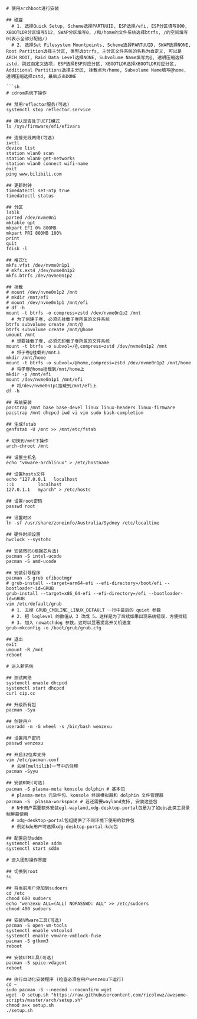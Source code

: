 ```
# 使用archboot进行安装

## 磁盘
  # 1. 选择Quick Setup, Scheme选择PARTUUID, ESP选择/efi, ESP分区填写800, XBOOTLDR分区填写512, SWAP分区填写0, /和/home的文件系统选择btrfs, /的空间填写0(表示全部分配给/)
  # 2. 选择Set Filesystem Mountpoints, Scheme选择PARTUUID, SWAP选择NONE, Root Partition选择主分区, 类型选btrfs, 主分区文件系统的名称为自定义, 可以是ARCH_ROOT, Raid Data Level选择NONE, Subvolume Name填写为@, 透明压缩选择zstd, 跳过自定义选项, ESP选择ESP对应分区, XBOOTLDR选择XBOOTLDR对应分区, Additional Partitions选择主分区, 挂载点为/home, Subvolume Name填写@home, 透明压缩选择zstd, 最后点击DONE

```sh
# cdrom系统下操作

## 禁用reflector服务(可选)
systemctl stop reflector.service

## 确认是否处于UEFI模式
ls /sys/firmware/efi/efivars

## 连接无线网络(可选)
iwctl
device list
station wlan0 scan
station wlan0 get-networks
station wlan0 connect wifi-name
exit
ping www.bilibili.com

## 更新时钟
timedatectl set-ntp true
timedatectl status

## 分区
lsblk
parted /dev/nvme0n1
mktable gpt
mkpart EFI 0% 800MB
mkpart PRI 800MB 100%
print
quit
fdisk -l

## 格式化
mkfs.vfat /dev/nvme0n1p1
# mkfs.ext4 /dev/nvme0n1p2
mkfs.btrfs /dev/nvme0n1p2

## 挂载
# mount /dev/nvme0n1p2 /mnt
# mkdir /mnt/efi
# mount /dev/nvme0n1p1 /mnt/efi
# df -h
mount -t btrfs -o compress=zstd /dev/nvme0n1p2 /mnt
  # 为了创建子卷, 必须先挂载子卷所属的文件系统
btrfs subvolume create /mnt/@
btrfs subvolume create /mnt/@home
umount /mnt
  # 想要挂载子卷, 必须先卸载子卷所属的文件系统
mount -t btrfs -o subvol=/@,compress=zstd /dev/nvme0n1p2 /mnt
  # 将子卷@挂载到/mnt上
mkdir /mnt/home
mount -t btrfs -o subvol=/@home,compress=zstd /dev/nvme0n1p2 /mnt/home
  # 将子卷@home挂载到/mnt/home上
mkdir -p /mnt/efi
mount /dev/nvme0n1p1 /mnt/efi
  # 将/dev/nvme0n1p1挂载到/mnt/efi上
df -h

## 系统安装
pacstrap /mnt base base-devel linux linux-headers linux-firmware
pacstrap /mnt dhcpcd iwd vi vim sudo bash-completion

## 生成fstab
genfstab -U /mnt >> /mnt/etc/fstab

# 切换到/mnt下操作
arch-chroot /mnt

## 设置主机名
echo "vmware-archlinux" > /etc/hostname

## 设置hosts文件
echo "127.0.0.1   localhost
::1         localhost
127.0.1.1   myarch" > /etc/hosts

## 设置root密码
passwd root

## 设置时区
ln -sf /usr/share/zoneinfo/Australia/Sydney /etc/localtime

## 硬件时间设置
hwclock --systohc

## 安装微码(根据芯片选)
pacman -S intel-ucode
pacman -S amd-ucode

## 安装引导程序
pacman -S grub efibootmgr
# grub-install --target=arm64-efi --efi-directory=/boot/efi --bootloader-id=GRUB
grub-install --target=x86_64-efi --efi-directory=/efi --bootloader-id=GRUB
vim /etc/default/grub
  # 1. 去掉 GRUB_CMDLINE_LINUX_DEFAULT 一行中最后的 quiet 参数
  # 2. 把 loglevel 的数值从 3 改成 5。这样是为了后续如果出现系统错误，方便排错
  # 3. 加入 nowatchdog 参数，这可以显著提高开关机速度
grub-mkconfig -o /boot/grub/grub.cfg

## 退出
exit
umount -R /mnt
reboot

# 进入新系统

## 测试网络
systemctl enable dhcpcd
systemctl start dhcpcd
curl cip.cc

## 升级所有包
pacman -Syu

## 创建用户
useradd -m -G wheel -s /bin/bash wenzexu

## 设置用户密码
passwd wenzexu

## 开启32位库支持
vim /etc/pacman.conf
  # 去掉[multilib]一节中的注释
pacman -Syyu

## 安装KDE(可选)
pacman -S plasma-meta konsole dolphin # 基本包
  # plasma-meta 元软件包、konsole 终端模拟器和 dolphin 文件管理器
pacman -S  plasma-workspace # 若还需要wayland支持, 安装这些包
  # N卡用户需要额外安装egl-wayland,xdg-desktop-portal包是为了如obs此类工具录制屏幕使用
  # xdg-desktop-portal包组提供了不同环境下使用的软件包
  # 例如kde用户可选择xdg-desktop-portal-kde包

## 配置启动sddm
systemctl enable sddm
systemctl start sddm

# 进入图形操作界面

## 切换到root
su

## 将当前用户添加到sudoers
cd /etc
chmod 600 sudoers
echo "wenzexu ALL=(ALL) NOPASSWD: ALL" >> /etc/sudoers
chmod 400 sudoers

## 安装VMware工具(可选)
pacman -S open-vm-tools
systemctl enable vmtoolsd
systemctl enable vmware-vmblock-fuse
pacman -S gtkmm3
reboot

## 安装UTM工具(可选)
pacman -S spice-vdagent
reboot

## 执行自动化安装程序 (检查必须在用户wenzexu下运行)
cd ~
sudo pacman -S --needed --noconfirm wget
wget -O setup.sh "https://raw.githubusercontent.com/ricolxwz/awesome-scripts/master/arch/setup.sh"
chmod a+x setup.sh
./setup.sh
```
